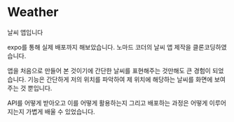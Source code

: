 # Weather
날씨 앱입니다

expo를 통해 실제 배포까지 해보았습니다.
노마드 코더의 날씨 앱 제작을 클론코딩하였습니다.

앱을 처음으로 만들어 본 것이기에 간단한 날씨를 표현해주는 것만해도 큰 경험이 되었습니다.
기능은 간단하게
저의 위치를 파악하여 제 위치에 해당하는 날씨를 화면에 보여주는 것 뿐입니다.

API를 어떻게 받아오고 이를 어떻게 활용하는지 그리고 배포하는 과정은 어떻게 이루어지는지 가볍게 배울 수 있었습니다.
